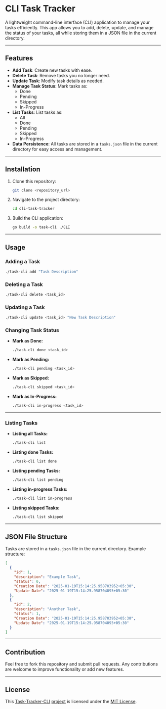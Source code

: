 # CLI Task Tracker

A lightweight command-line interface (CLI) application to manage your tasks efficiently. This app allows you to add, delete, update, and manage the status of your tasks, all while storing them in a JSON file in the current directory.

---

## Features

- **Add Task**: Create new tasks with ease.
- **Delete Task**: Remove tasks you no longer need.
- **Update Task**: Modify task details as needed.
- **Manage Task Status**: Mark tasks as:
  - Done
  - Pending
  - Skipped
  - In-Progress
- **List Tasks**: List tasks as:
  - All
  - Done
  - Pending
  - Skipped
  - In-Progress
- **Data Persistence**: All tasks are stored in a `tasks.json` file in the current directory for easy access and management.

---

## Installation

1. Clone this repository:
   ```bash
   git clone <repository_url>
   ```

2. Navigate to the project directory:
   ```bash
   cd cli-task-tracker
   ```

3. Build the CLI application:
   ```bash
   go build -o task-cli ./CLI
   ```

---

## Usage

### Adding a Task
```bash
./task-cli add "Task Description"
```

### Deleting a Task
```bash
./task-cli delete <task_id>
```

### Updating a Task
```bash
./task-cli update <task_id> "New Task Description"
```

### Changing Task Status
- **Mark as Done:**
  ```bash
  ./task-cli done <task_id>
  ```
- **Mark as Pending:**
  ```bash
  ./task-cli pending <task_id>
  ```
- **Mark as Skipped:**
  ```bash
  ./task-cli skipped <task_id>
  ```
- **Mark as In-Progress:**
  ```bash
  ./task-cli in-progress <task_id>
  ```

---

### Listing Tasks
- **Listing all Tasks:**
  ```bash
  ./task-cli list
  ```
- **Listing done Tasks:**
  ```bash
  ./task-cli list done
  ```
- **Listing pending Tasks:**
  ```bash
  ./task-cli list pending
  ```
- **Listing in-progress Tasks:**
  ```bash
  ./task-cli list in-progress
  ```
- **Listing skipped Tasks:**
  ```bash
  ./task-cli list skipped
  ```
 
---

## JSON File Structure

Tasks are stored in a `tasks.json` file in the current directory. Example structure:

```json
[
  {
    "id": 1,
    "description": "Example Task",
    "status": 0,
    "Creation Date": "2025-01-19T15:14:25.958703952+05:30",
    "Update Date": "2025-01-19T15:14:25.958704095+05:30"
  },
  {
    "id": 2,
    "description": "Another Task",
    "status": 1,
    "Creation Date": "2025-01-19T15:14:25.958703952+05:30",
    "Update Date": "2025-01-19T15:14:25.958704095+05:30"
  }
]
```

---

## Contribution

Feel free to fork this repository and submit pull requests.
Any contributions are welcome to improve functionality or add new features.

---

## License

This [Task-Tracker-CLI](https://github.com/KAwasthi2889/Task-Tracker-CLI) [project](https://roadmap.sh/projects/task-tracker) is licensed under the [MIT License](LICENSE).
